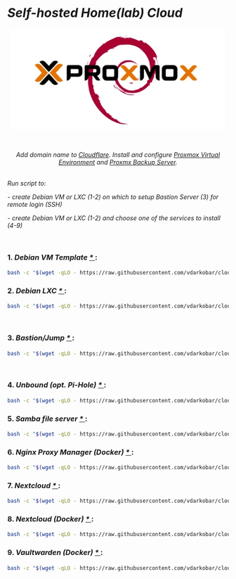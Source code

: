 # *Self-hosted Home(lab) Cloud*

<p align="center">
  <img src="https://github.com/vdarkobar/cloud/blob/main/misc/infrastructure_small.webp">
</p>

<br>

<p align="center">
  <i>Add domain name to <a href="https://github.com/vdarkobar/cloud/blob/main/all/cloudflare/setup.md">Cloudflare</a>.  
  Install and configure <a href="https://github.com/vdarkobar/cloud/blob/main/all/pve/setup.md">Proxmox Virtual Environment</a> and 
  <a href="https://github.com/vdarkobar/cloud/blob/main/all/pbs/setup.md">Proxmx Backup Server</a>.</i>
  <br><br>
</p> 
  
<p align="left">
<i>Run script to:</i>
</p>  
<p align="left">
<i>- create Debian VM or LXC (1-2) on which to setup Bastion Server (3) for remote login (SSH)</i>
</p>  
<p align="left">
<i>- create Debian VM or LXC (1-2) and choose one of the services to install (4-9)</i>
</p>  

</br>

### 1. *Debian VM Template <a href="https://github.com/vdarkobar/cloud/blob/main/all/debvm/setup.md"> * </a>*:
```bash
bash -c "$(wget -qLO - https://raw.githubusercontent.com/vdarkobar/cloud/main/setup1.sh)"
```
### 2. *Debian LXC <a href="https://github.com/vdarkobar/cloud/blob/main/all/debct/setup.md"> * </a>*:
```bash
bash -c "$(wget -qLO - https://raw.githubusercontent.com/vdarkobar/cloud/main/setup2.sh)"
```

</br>

### 3. *Bastion/Jump <a href="https://github.com/vdarkobar/cloud/blob/main/all/jump/setup.md"> * </a>*:
```bash
bash -c "$(wget -qLO - https://raw.githubusercontent.com/vdarkobar/cloud/main/setup3.sh)"
```

</br>

### 4. *Unbound (opt. Pi-Hole) <a href="https://github.com/vdarkobar/cloud/blob/main/all/unbound/setup.md"> * </a>*:
```bash
bash -c "$(wget -qLO - https://raw.githubusercontent.com/vdarkobar/cloud/main/setup4.sh)"
```

### 5. *Samba file server <a href="https://github.com/vdarkobar/cloud/blob/main/all/samba/setup.md"> * </a>*:
```bash
bash -c "$(wget -qLO - https://raw.githubusercontent.com/vdarkobar/cloud/main/setup5.sh)"
```

### 6. *Nginx Proxy Manager (Docker) <a href="https://github.com/vdarkobar/cloud/blob/main/all/npm-d/setup.md"> * </a>*:
```bash
bash -c "$(wget -qLO - https://raw.githubusercontent.com/vdarkobar/cloud/main/setup6.sh)"
```

### 7. *Nextcloud <a href="https://github.com/vdarkobar/cloud/blob/main/all/nc/setup.md"> * </a>*:
```bash
bash -c "$(wget -qLO - https://raw.githubusercontent.com/vdarkobar/cloud/main/setup7.sh)"
```

### 8. *Nextcloud (Docker) <a href="https://github.com/vdarkobar/cloud/blob/main/all/nc-d/setup.md"> * </a>*:
```bash
bash -c "$(wget -qLO - https://raw.githubusercontent.com/vdarkobar/cloud/main/setup8.sh)"
```

### 9. *Vaultwarden (Docker) <a href="https://github.com/vdarkobar/cloud/blob/main/all/vault-d/setup.md"> * </a>*:
```bash
bash -c "$(wget -qLO - https://raw.githubusercontent.com/vdarkobar/cloud/main/setup9.sh)"
```



